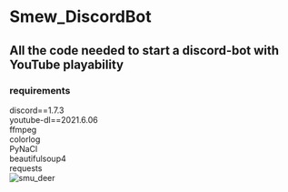 # Smew_DiscordBot

<h2> All the code needed to start a discord-bot with YouTube playability </h2>

<h3>requirements</h3>

discord==1.7.3 <br>
youtube-dl==2021.6.06 <br>
ffmpeg <br>
colorlog <br>
PyNaCl<br>
beautifulsoup4<br>
requests<br>
![smu_deer](https://user-images.githubusercontent.com/93958928/145758979-d99ad9be-a72a-43c1-8308-0a4940dbcb32.PNG)
